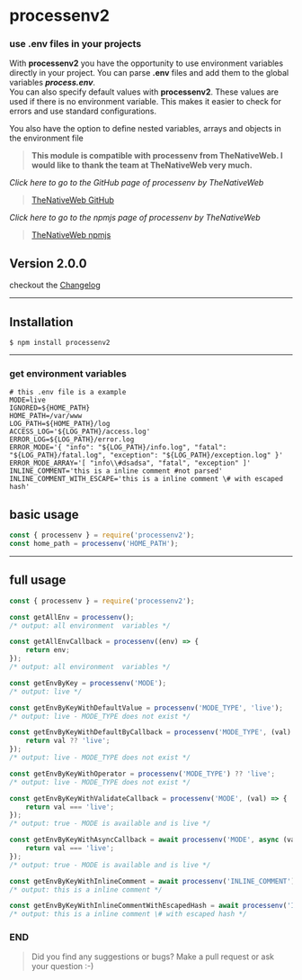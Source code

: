 # processenv2

### use .env files in your projects

With **processenv2** you have the opportunity to use environment variables directly in your project.
You can parse **.env** files and add them to the global variables **_process.env_**.  
You can also specify default values with **processenv2**. These values are used if there is no environment variable.
This makes it easier to check for errors and use standard configurations.

You also have the option to define nested variables, arrays and objects in the environment file

> **This module is compatible with processenv from TheNativeWeb. I would like to thank the team at TheNativeWeb very much.**

_Click here to go to the GitHub page of processenv by TheNativeWeb_

> [TheNativeWeb GitHub](https://github.com/thenativeweb/processenv)

_Click here to go to the npmjs page of processenv by TheNativeWeb_

> [TheNativeWeb npmjs](https://www.npmjs.com/package/processenv)

## Version 2.0.0
checkout the [Changelog](CHANGELOG.md)

---

## Installation

```shell
$ npm install processenv2
```

---

### get environment variables

```dotenv
# this .env file is a example
MODE=live
IGNORED=${HOME_PATH}
HOME_PATH=/var/www
LOG_PATH=${HOME_PATH}/log
ACCESS_LOG='${LOG_PATH}/access.log'
ERROR_LOG=${LOG_PATH}/error.log
ERROR_MODE='{ "info": "${LOG_PATH}/info.log", "fatal": "${LOG_PATH}/fatal.log", "exception": "${LOG_PATH}/exception.log" }'
ERROR_MODE_ARRAY='[ "info\\#dsadsa", "fatal", "exception" ]'
INLINE_COMMENT='this is a inline comment #not parsed'
INLINE_COMMENT_WITH_ESCAPE='this is a inline comment \# with escaped hash'
```

## basic usage

```js
const { processenv } = require('processenv2');
const home_path = processenv('HOME_PATH');
```

---

## full usage

```js
const { processenv } = require('processenv2');

const getAllEnv = processenv();
/* output: all environment  variables */

const getAllEnvCallback = processenv((env) => {
    return env;
});
/* output: all environment  variables */

const getEnvByKey = processenv('MODE');
/* output: live */

const getEnvByKeyWithDefaultValue = processenv('MODE_TYPE', 'live');
/* output: live - MODE_TYPE does not exist */

const getEnvByKeyWithDefaultByCallback = processenv('MODE_TYPE', (val) => {
    return val ?? 'live';
});
/* output: live - MODE_TYPE does not exist */

const getEnvByKeyWithOperator = processenv('MODE_TYPE') ?? 'live';
/* output: live - MODE_TYPE does not exist */

const getEnvByKeyWithValidateCallback = processenv('MODE', (val) => {
    return val === 'live';
});
/* output: true - MODE is available and is live */

const getEnvByKeyWithAsyncCallback = await processenv('MODE', async (val) => {
    return val === 'live';
});
/* output: true - MODE is available and is live */

const getEnvByKeyWithInlineComment = await processenv('INLINE_COMMENT');
/* output: this is a inline comment */

const getEnvByKeyWithInlineCommentWithEscapedHash = await processenv('INLINE_COMMENT_WITH_ESCAPE_HASH');
/* output: this is a inline comment \# with escaped hash */
```

### END

> Did you find any suggestions or bugs? Make a pull request or ask your question :-)
